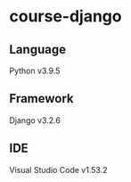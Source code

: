 # course-django

## Language

Python v3.9.5

## Framework

Django v3.2.6

## IDE

Visual Studio Code v1.53.2